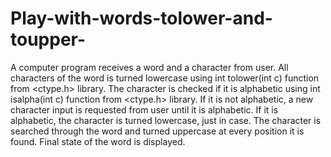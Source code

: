 # Play-with-words-tolower-and-toupper-
A computer program receives a word and a character from user. All characters of the word is turned lowercase using int tolower(int c) function from &lt;ctype.h> library. The character is checked if it is alphabetic using int isalpha(int c) function from &lt;ctype.h> library. If it is not alphabetic, a new character input is requested from user until it is alphabetic. If it is alphabetic, the character is turned lowercase, just in case. The character is searched through the word and turned uppercase at every position it is found. Final state of the word is displayed.
